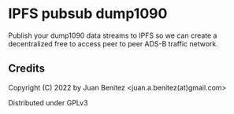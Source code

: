 # IPFS pubsub dump1090

Publish your dump1090 data streams to IPFS so we can create a decentralized free to access peer to peer ADS-B traffic network.


## Credits

Copyright (C) 2022 by Juan Benitez   <juan.a.benitez(at)gmail.com>

Distributed under GPLv3
